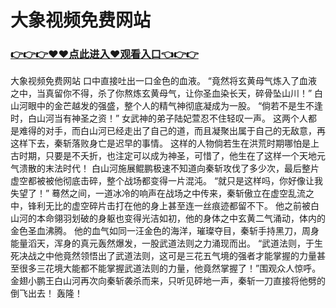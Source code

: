 # 大象视频免费网站

### <a href="https://github.com/xinfue/dunp/issues/2">👉👉👉♥♥点此进入♥观看入口👈👉👉</a>

大象视频免费网站
口中直接吐出一口金色的血液。
    “竟然将玄黄母气炼入了血液之中，当真留你不得，杀了你熬炼玄黄母气，让你圣血染长天，碎骨坠山川！”
    白山河眼中的金芒越发的强盛，整个人的精气神彻底凝成为一股。
    “倘若不是生不逢时，白山河当有神圣之资！”
    女武神的弟子陆妃萱忍不住轻叹一声。
    这两个人都是难得的对手，而白山河已经走出了自己的道，而且凝聚出属于自己的无敌意，再这样下去，秦斩落败身亡是迟早的事情。
    这样的人物倘若生在洪荒时期哪怕是上古时期，只要是不夭折，也注定可以成为神圣，可惜了，他生在了这样一个天地元气溃散的末法时代！
    白山河施展鲲鹏极速不知道向秦斩攻伐了多少次，最后整片虚空都被被他彻底击碎，整个战场都变得一片混沌。
    “就只是这样吗，你好像让我失望了！”
    蓦然之间，一道冰冷的响声在战场之中传来，秦斩傲立在虚空乱流之中，锋利无比的虚空碎片击打在他的身上甚至连一丝痕迹都留不下。
    他之前被白山河的本命翎羽划破的身躯也变得光洁如初，他的身体之中玄黄二气涌动，体内的金色圣血沸腾。
    他的血气如同一汪金色的海洋，璀璨夺目，秦斩手持黑刀，周身能量滔天，浑身的真元轰然爆发，一股武道法则之力涌现而出。
    “武道法则，于生死决战之中他竟然领悟出了武道法则，这可是三花五气境的强者才能掌握的力量甚至很多三花境大能都不能掌握武道法则的力量，他竟然掌握了！”围观众人惊呼。
    金翅小鹏王白山河再次向秦斩袭杀而来，只听见砰地一声，秦斩一刀直接将他劈的倒飞出去！
    轰隆！
